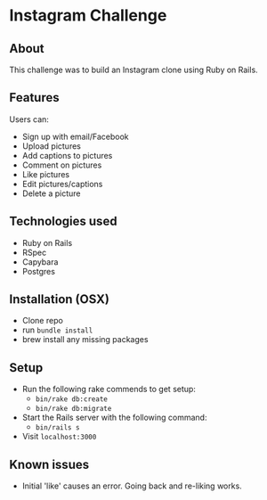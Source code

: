 Instagram Challenge
===================

About
---
This challenge was to build an Instagram clone using Ruby on Rails.

Features
---
Users can:
- Sign up with email/Facebook
- Upload pictures
- Add captions to pictures
- Comment on pictures
- Like pictures
- Edit pictures/captions
- Delete a picture

Technologies used
---
- Ruby on Rails
- RSpec
- Capybara
- Postgres

Installation (OSX)
---
- Clone repo
- run ```bundle install```
- brew install any missing packages

Setup
---
- Run the following rake commends to get setup:
  - ```bin/rake db:create```
  - ```bin/rake db:migrate```
- Start the Rails server with the following command:
  - ```bin/rails s```
- Visit ```localhost:3000```

Known issues
---
- Initial 'like' causes an error. Going back and re-liking works.
